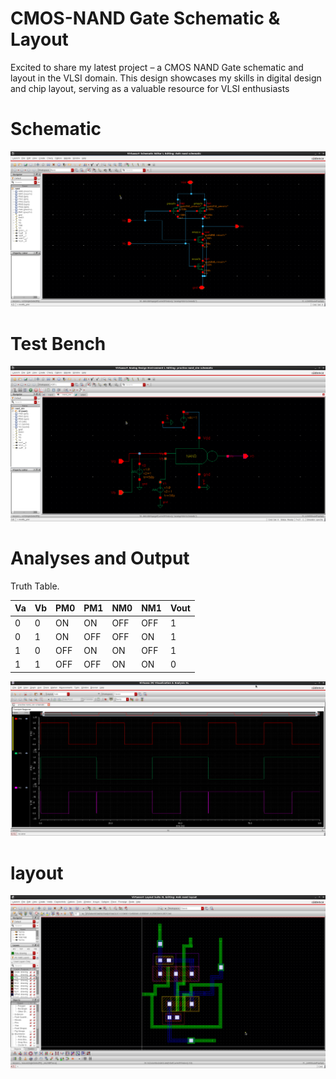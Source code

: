 # CMOS-NAND Gate Schematic & Layout
Excited to share my latest project – a CMOS NAND Gate schematic and layout in the VLSI domain. This design showcases my skills in digital design and chip layout, serving as a valuable resource for VLSI enthusiasts


# Schematic

![Sample Image](https://github.com/suryakiran69/CMOS-NAND-Gate/blob/main/Img-1.png)


# Test Bench

![Sample Image](https://github.com/suryakiran69/CMOS-NAND-Gate/blob/main/Img-2.png)

# Analyses and Output

Truth Table.

| Va | Vb | PM0 | PM1 | NM0 | NM1 | Vout |
| ---------| ---------| ---------| ---------| ---------| ---------| ---------|
| 0 | 0 | ON | ON | OFF | OFF | 1 |
| 0 | 1 | ON | OFF | OFF | ON | 1 |
| 1 | 0 | OFF | ON | ON | OFF | 1 |
| 1 | 1 | OFF | OFF | ON | ON | 0 |

![Sample Image](https://github.com/suryakiran69/CMOS-NAND-Gate/blob/main/Img-4.png)

# layout

![Sample Image](https://github.com/suryakiran69/CMOS-NAND-Gate/blob/main/Img-5.png)
